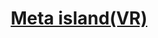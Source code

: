 ---
title: "[Meta island(VR)](https://gallery.styly.cc/scene/bbac2bfe-77eb-437f-ae7f-b5b6386f6292)"
excerpt: "[https://gallery.styly.cc/scene/bbac2bfe-77eb-437f-ae7f-b5b6386f6292](https://gallery.styly.cc/scene/bbac2bfe-77eb-437f-ae7f-b5b6386f6292)<img src='/images/2.jpg'>
<br>
<img src='/images/1.jpg'>"
collection: portfolio
---